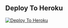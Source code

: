 ## Deploy To Heroku

[![Deploy To Heroku](https://www.herokucdn.com/deploy/button.svg)](https://heroku.com/deploy?template=https://github.com/noobdev777/raftertxtuploder/tree/main)
